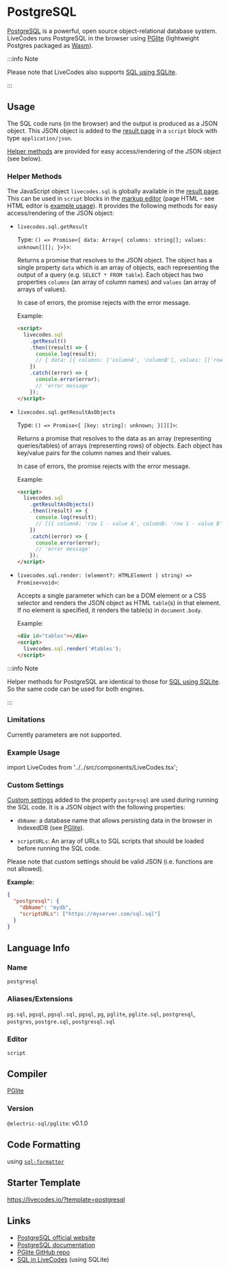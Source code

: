 # PostgreSQL

[PostgreSQL](https://www.postgresql.org/) is a powerful, open source object-relational database system. LiveCodes runs PostgreSQL in the browser using [PGlite](https://github.com/electric-sql/pglite) (lightweight Postgres packaged as [Wasm](https://webassembly.org/)).

:::info Note

Please note that LiveCodes also supports [SQL using SQLite](./sql.md).

:::

## Usage

The SQL code runs (in the browser) and the output is produced as a JSON object. This JSON object is added to the [result page](../features/result.md) in a `script` block with type `application/json`.

[Helper methods](#helper-methods) are provided for easy access/rendering of the JSON object (see below).

### Helper Methods

The JavaScript object `livecodes.sql` is globally available in the [result page](../features/result.md). This can be used in `script` blocks in the [markup editor](../features/projects.md) (page HTML - see HTML editor is [example usage](#example-usage)). It provides the following methods for easy access/rendering of the JSON object:

- `livecodes.sql.getResult`

  Type: `() => Promise<{ data: Array<{ columns: string[]; values: unknown[][]; }>}>`:

  Returns a promise that resolves to the JSON object. The object has a single property `data` which is an array of objects, each representing the output of a query (e.g. `SELECT * FROM table`). Each object has two properties `columns` (an array of column names) and `values` (an array of arrays of values).

  In case of errors, the promise rejects with the error message.

  Example:

  ```html title="HTML"
  <script>
    livecodes.sql
      .getResult()
      .then((result) => {
        console.log(result);
        // { data: [{ columns: ['columnA', 'columnB'], values: [['row 1 - value A', 'row 1 - value B'], ['row 2 - value A', 'row 2 - value B']] }] }
      })
      .catch((error) => {
        console.error(error);
        // 'error message'
      });
  </script>
  ```

- `livecodes.sql.getResultAsObjects`

  Type: `() => Promise<{ [key: string]: unknown; }[][]>`:

  Returns a promise that resolves to the data as an array (representing queries/tables) of arrays (representing rows) of objects. Each object has key/value pairs for the column names and their values.

  In case of errors, the promise rejects with the error message.

  Example:

  ```html title="HTML"
  <script>
    livecodes.sql
      .getResultAsObjects()
      .then((result) => {
        console.log(result);
        // [[{ columnA: 'row 1 - value A', columnB: 'row 1 - value B' }, { columnA: 'row 2 - value A', columnB: 'row 2 - value B' }]]
      })
      .catch((error) => {
        console.error(error);
        // 'error message'
      });
  </script>
  ```

- `livecodes.sql.render: (element?: HTMLElement | string) => Promise<void>`:

  Accepts a single parameter which can be a DOM element or a CSS selector and renders the JSON object as HTML `table`(s) in that element. If no element is specified, it renders the table(s) in `document.body`.

  Example:

  ```html title="HTML"
  <div id="tables"></div>
  <script>
    livecodes.sql.render('#tables');
  </script>
  ```

:::info Note

Helper methods for PostgreSQL are identical to those for [SQL using SQLite](./sql.md). So the same code can be used for both engines.

:::

### Limitations

Currently parameters are not supported.

### Example Usage

import LiveCodes from '../../src/components/LiveCodes.tsx';

<LiveCodes template="postgresql"></LiveCodes>

### Custom Settings

[Custom settings](../advanced/custom-settings.md) added to the property `postgresql` are used during running the SQL code. It is a JSON object with the following properties:

- `dbName`: a database name that allows persisting data in the browser in IndexedDB (see [PGlite](https://github.com/electric-sql/pglite?tab=readme-ov-file#browser)).

- `scriptURLs`: An array of URLs to SQL scripts that should be loaded before running the SQL code.

Please note that custom settings should be valid JSON (i.e. functions are not allowed).

**Example:**

```json title="Custom Settings"
{
  "postgresql": {
    "dbName": "mydb",
    "scriptURLs": ["https://myserver.com/sql.sql"]
  }
}
```

## Language Info

### Name

`postgresql`

### Aliases/Extensions

`pg.sql`,
`pgsql`,
`pgsql.sql`,
`pgsql`,
`pg`,
`pglite`,
`pglite.sql`,
`postgresql`,
`postgres`,
`postgre.sql`,
`postgresql.sql`

### Editor

`script`

## Compiler

[PGlite](https://github.com/electric-sql/pglite)

### Version

`@electric-sql/pglite`: v0.1.0

## Code Formatting

using [`sql-formatter`](https://github.com/sql-formatter-org/sql-formatter)

## Starter Template

https://livecodes.io/?template=postgresql

## Links

- [PostgreSQL official website](https://www.postgresql.org/)
- [PostgreSQL documentation](https://www.postgresql.org/docs/)
- [PGlite GitHub repo](https://github.com/electric-sql/pglite)
- [SQL in LiveCodes](./sql.md) (using SQLite)
